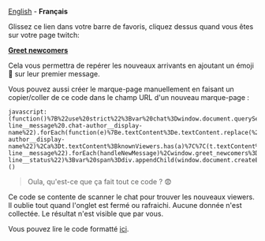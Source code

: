 [English](/) - **Français**

Glissez ce lien dans votre barre de favoris, cliquez dessus quand vous êtes sur votre page twitch:

**<a href="javascript:(function()%7B%22use%20strict%22%3Bvar%20chat%3Dwindow.document.querySelector(%22%5Brole%3Dlog%5D%22)%3Bwindow.greet_newcomers%26%26(window.greet_newcomers.disconnect()%2Cchat.querySelectorAll(%22.chat-line__message%20.chat-author__display-name%22).forEach(function(e)%7Be.textContent%3De.textContent.replace(%2F%5E%F0%9F%91%8B%20%2F%2C%22%22)%7D))%3Bvar%20knownViewers%3Dnew%20Set%3Bfunction%20handleNewMessage(e)%7Bvar%20t%3De.querySelector(%22.chat-author__display-name%22)%2Ca%3Dt.textContent%3BknownViewers.has(a)%7C%7C(t.textContent%3D%22%F0%9F%91%8B%20%22%2Ba%2CknownViewers.add(a))%7Dchat.querySelectorAll(%22.chat-line__message%22).forEach(handleNewMessage)%2Cwindow.greet_newcomers%3Dnew%20MutationObserver(function(e)%7Be.forEach(function(e)%7Be.addedNodes.forEach(handleNewMessage)%7D)%7D)%2Cwindow.greet_newcomers.observe(chat%2C%7BchildList%3A!0%2Cattributes%3A!1%2CcharacterData%3A!1%2Csubtree%3A!1%7D)%3Bvar%20div%3Dchat.appendChild(window.document.createElement(%22div%22))%3Bdiv.setAttribute(%22class%22%2C%22chat-line__status%22)%3Bvar%20span%3Ddiv.appendChild(window.document.createElement(%22span%22))%2Ctext%3D%22fr%22%3D%3D%3Dwindow.navigator.language.replace(%2F%5C-.*%2F%2C%22%22)%3F%22Affichage%20des%20nouveaux%20viewers%20!%20Rafraichir%20la%20page%20pour%20arr%C3%AAter.%20Ce%20message%20est%20visible%20uniquement%20par%20vous.%22%3A%22Now%20showing%20new%20viewers!%20Refresh%20the%20page%20to%20stop.%20This%20message%20is%20only%20visible%20to%20you.%22%3Bspan.textContent%3Dtext%3B%7D)()">Greet newcomers</a>**

Cela vous permettra de repérer les nouveaux arrivants en ajoutant un émoji 👋 sur leur premier message.

Vous pouvez aussi créer le marque-page manuellement en faisant un copier/coller de ce code dans le champ URL d'un nouveau marque-page :

```
javascript:(function()%7B%22use%20strict%22%3Bvar%20chat%3Dwindow.document.querySelector(%22%5Brole%3Dlog%5D%22)%3Bwindow.greet_newcomers%26%26(window.greet_newcomers.disconnect()%2Cchat.querySelectorAll(%22.chat-line__message%20.chat-author__display-name%22).forEach(function(e)%7Be.textContent%3De.textContent.replace(%2F%5E%F0%9F%91%8B%20%2F%2C%22%22)%7D))%3Bvar%20knownViewers%3Dnew%20Set%3Bfunction%20handleNewMessage(e)%7Bvar%20t%3De.querySelector(%22.chat-author__display-name%22)%2Ca%3Dt.textContent%3BknownViewers.has(a)%7C%7C(t.textContent%3D%22%F0%9F%91%8B%20%22%2Ba%2CknownViewers.add(a))%7Dchat.querySelectorAll(%22.chat-line__message%22).forEach(handleNewMessage)%2Cwindow.greet_newcomers%3Dnew%20MutationObserver(function(e)%7Be.forEach(function(e)%7Be.addedNodes.forEach(handleNewMessage)%7D)%7D)%2Cwindow.greet_newcomers.observe(chat%2C%7BchildList%3A!0%2Cattributes%3A!1%2CcharacterData%3A!1%2Csubtree%3A!1%7D)%3Bvar%20div%3Dchat.appendChild(window.document.createElement(%22div%22))%3Bdiv.setAttribute(%22class%22%2C%22chat-line__status%22)%3Bvar%20span%3Ddiv.appendChild(window.document.createElement(%22span%22))%2Ctext%3D%22fr%22%3D%3D%3Dwindow.navigator.language.replace(%2F%5C-.*%2F%2C%22%22)%3F%22Affichage%20des%20nouveaux%20viewers%20!%20Rafraichir%20la%20page%20pour%20arr%C3%AAter.%20Ce%20message%20est%20visible%20uniquement%20par%20vous.%22%3A%22Now%20showing%20new%20viewers!%20Refresh%20the%20page%20to%20stop.%20This%20message%20is%20only%20visible%20to%20you.%22%3Bspan.textContent%3Dtext%3B%7D)()
```

> Oula, qu'est-ce que ça fait tout ce code ? 😨

Ce code se contente de scanner le chat pour trouver les nouveaux viewers. Il oublie tout quand l'onglet est fermé ou rafraichi. Aucune donnée n'est collectée. Le résultat n'est visible que par vous.

Vous pouvez lire le code formatté [ici](https://github.com/thomaslule/twitch-greet-newcomers/blob/master/greet.js).
